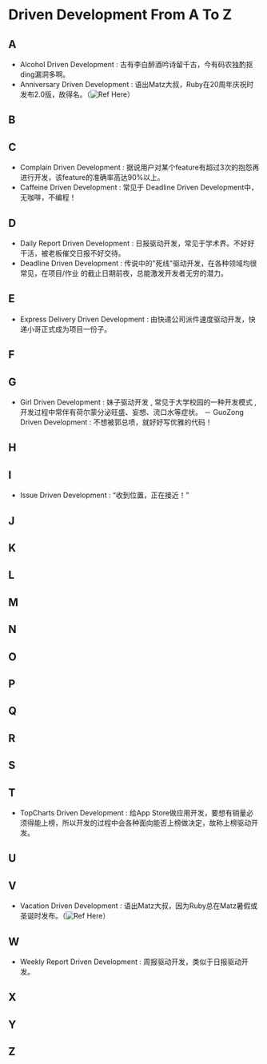 Driven Development From A To Z
===========

## A

- Alcohol Driven Development : 古有李白醉酒吟诗留千古，今有码农独酌抠ding漏洞多啊。
- Anniversary Driven Development : 语出Matz大叔，Ruby在20周年庆祝时发布2.0版，故得名。（![Ref Here](https://blog.heroku.com/archives/2013/3/6/matz_highlights_ruby_2_0_at_waza)）

## B
## C

- Complain Driven Development : 据说用户对某个feature有超过3次的抱怨再进行开发，该feature的准确率高达90%以上。
- Caffeine Driven Development : 常见于 Deadline Driven Development中，无咖啡，不编程！

## D

- Daily Report Driven Development : 日报驱动开发，常见于学术界。不好好干活，被老板催交日报不好交待。
- Deadline Driven Development :  传说中的"死线"驱动开发，在各种领域均很常见，在项目/作业 的截止日期前夜，总能激发开发者无穷的潜力。

## E

- Express Delivery Driven Development :  由快递公司派件速度驱动开发，快递小哥正式成为项目一份子。

## F
## G

-  Girl Driven Development  :    妹子驱动开发 , 常见于大学校园的一种开发模式 ,  开发过程中常伴有荷尔蒙分泌旺盛、妄想、流口水等症状。
－ GuoZong Driven Development : 不想被郭总喷，就好好写优雅的代码！
 
## H
## I

-  Issue Driven Development :  “收到位置，正在接近！”


## J
## K
## L
## M
## N
## O
## P
## Q
## R
## S
## T

- TopCharts Driven Development : 给App Store做应用开发，要想有销量必须得能上榜，所以开发的过程中会各种面向能否上榜做决定，故称上榜驱动开发。

## U
## V

- Vacation Driven Development : 语出Matz大叔，因为Ruby总在Matz暑假或圣诞时发布。（![Ref Here](https://blog.heroku.com/archives/2013/3/6/matz_highlights_ruby_2_0_at_waza)）

## W

- Weekly Report Driven Development : 周报驱动开发，类似于日报驱动开发。

## X
## Y
## Z
